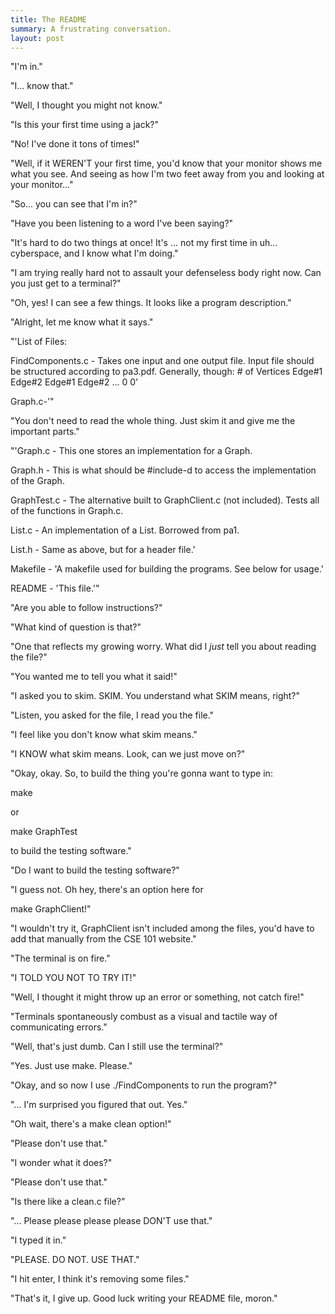 ```yaml
---
title: The README
summary: A frustrating conversation.
layout: post
---
```


"I'm in."

"I... know that."

"Well, I thought you might not know."

"Is this your first time using a jack?"
<!--more-->
"No! I've done it tons of times!"

"Well, if it WEREN'T your first time, you'd know that your monitor shows me what you see. And seeing as how I'm two feet away from you and looking at your monitor..."

"So... you can see that I'm in?"

"Have you been listening to a word I've been saying?"

"It's hard to do two things at once! It's ... not my first time in uh... cyberspace, and I know what I'm doing."

"I am trying really hard not to assault your defenseless body right now. Can you just get to a terminal?"

"Oh, yes! I can see a few things. It looks like a program description."

"Alright, let me know what it says."

"'List of Files: 

FindComponents.c - Takes one input and one output file. Input file should be structured according to pa3.pdf. Generally, though:
\# of Vertices
Edge#1 Edge#2
Edge#1 Edge#2
...
0 0'

Graph.c-'"

"You don't need to read the whole thing. Just skim it and give me the important parts."

"'Graph.c - This one stores an implementation for a Graph.

Graph.h - This is what should be #include-d to access the implementation of the Graph.

GraphTest.c - The alternative built to GraphClient.c (not included). Tests all of the functions in Graph.c.

List.c - An implementation of a List. Borrowed from pa1.

List.h - Same as above, but for a header file.'

Makefile - 'A makefile used for building the programs. See below for usage.'

README - 'This file.'"

"Are you able to follow instructions?"

"What kind of question is that?"

"One that reflects my growing worry. What did I *just* tell you about reading the file?"

"You wanted me to tell you what it said!"

"I asked you to skim. SKIM. You understand what SKIM means, right?"

"Listen, you asked for the file, I read you the file."

"I feel like you don't know what skim means."

"I KNOW what skim means. Look, can we just move on?"

"Okay, okay. So, to build the thing you're gonna want to type in:

make

or 

make GraphTest

to build the testing software."

"Do I want to build the testing software?"

"I guess not. Oh hey, there's an option here for

make GraphClient!"

"I wouldn't try it, GraphClient isn't included among the files, you'd have to add that manually from the CSE 101 website."

"The terminal is on fire."

"I TOLD YOU NOT TO TRY IT!"

"Well, I thought it might throw up an error or something, not catch fire!"

"Terminals spontaneously combust as a visual and tactile way of communicating errors."

"Well, that's just dumb. Can I still use the terminal?"

"Yes. Just use make. Please."

"Okay, and so now I use ./FindComponents <infile> <outfile> to run the program?"

"... I'm surprised you figured that out. Yes."

"Oh wait, there's a make clean option!"

"Please don't use that."

"I wonder what it does?"

"Please don't use that."

"Is there like a clean.c file?"

"... Please please please please DON'T use that."

"I typed it in."

"PLEASE. DO NOT. USE THAT."

"I hit enter, I think it's removing some files."

"That's it, I give up. Good luck writing your README file, moron."